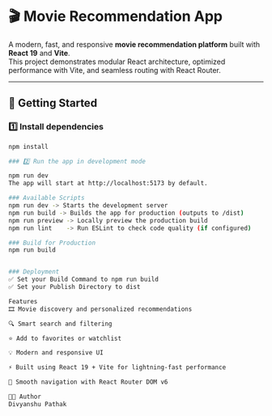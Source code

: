 # 🎬 Movie Recommendation App

A modern, fast, and responsive **movie recommendation platform** built with **React 19** and **Vite**.  
This project demonstrates modular React architecture, optimized performance with Vite, and seamless routing with React Router.

---

## 🚀 Getting Started

### 1️⃣ Install dependencies
```bash
npm install

### 2️⃣ Run the app in development mode

npm run dev
The app will start at http://localhost:5173 by default.

### Available Scripts
npm run dev	-> Starts the development server
npm run build -> Builds the app for production (outputs to /dist)
npm run preview	-> Locally preview the production build
npm run lint	-> Run ESLint to check code quality (if configured)

### Build for Production
npm run build


### Deployment
✅ Set your Build Command to npm run build
✅ Set your Publish Directory to dist

Features
🎞️ Movie discovery and personalized recommendations

🔍 Smart search and filtering

⭐ Add to favorites or watchlist

💡 Modern and responsive UI

⚡ Built using React 19 + Vite for lightning-fast performance

🔁 Smooth navigation with React Router DOM v6

👨‍💻 Author
Divyanshu Pathak
